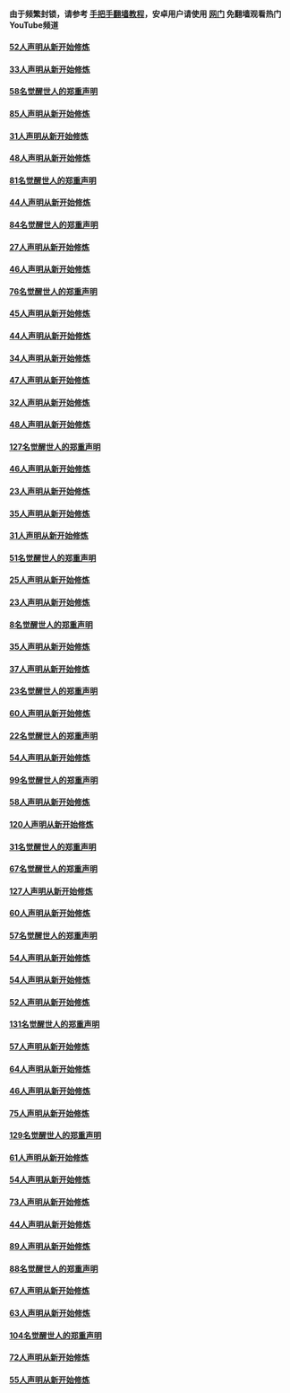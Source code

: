 #### 由于频繁封锁，请参考 [手把手翻墙教程](https://github.com/gfw-breaker/guides/wiki/)，安卓用户请使用 [网门](https://github.com/gfw-breaker/nogfw/blob/master/dl.md?t=03131000) 免翻墙观看热门YouTube频道 

#### [52人声明从新开始修炼](../pages/91/421846.md?t=03131000) 

#### [33人声明从新开始修炼](../pages/91/421804.md?t=03131000) 

#### [58名觉醒世人的郑重声明](../pages/91/421845.md?t=03131000) 

#### [85人声明从新开始修炼](../pages/91/421769.md?t=03131000) 

#### [31人声明从新开始修炼](../pages/91/421763.md?t=03131000) 

#### [48人声明从新开始修炼](../pages/91/421605.md?t=03131000) 

#### [81名觉醒世人的郑重声明](../pages/91/421656.md?t=03131000) 

#### [44人声明从新开始修炼](../pages/91/421544.md?t=03131000) 

#### [84名觉醒世人的郑重声明](../pages/91/421543.md?t=03131000) 

#### [27人声明从新开始修炼](../pages/91/421465.md?t=03131000) 

#### [46人声明从新开始修炼](../pages/91/421454.md?t=03131000) 

#### [76名觉醒世人的郑重声明](../pages/91/421453.md?t=03131000) 

#### [45人声明从新开始修炼](../pages/91/421452.md?t=03131000) 

#### [44人声明从新开始修炼](../pages/91/421422.md?t=03131000) 

#### [34人声明从新开始修炼](../pages/91/421322.md?t=03131000) 

#### [47人声明从新开始修炼](../pages/91/421264.md?t=03131000) 

#### [32人声明从新开始修炼](../pages/91/421225.md?t=03131000) 

#### [48人声明从新开始修炼](../pages/91/421202.md?t=03131000) 

#### [127名觉醒世人的郑重声明](../pages/91/421224.md?t=03131000) 

#### [46人声明从新开始修炼](../pages/91/421203.md?t=03131000) 

#### [23人声明从新开始修炼](../pages/91/421138.md?t=03131000) 

#### [35人声明从新开始修炼](../pages/91/421122.md?t=03131000) 

#### [31人声明从新开始修炼](../pages/91/421081.md?t=03131000) 

#### [51名觉醒世人的郑重声明](../pages/91/421080.md?t=03131000) 

#### [25人声明从新开始修炼](../pages/91/421020.md?t=03131000) 

#### [23人声明从新开始修炼](../pages/91/420884.md?t=03131000) 

#### [8名觉醒世人的郑重声明](../pages/91/420883.md?t=03131000) 

#### [35人声明从新开始修炼](../pages/91/420809.md?t=03131000) 

#### [37人声明从新开始修炼](../pages/91/420766.md?t=03131000) 

#### [23名觉醒世人的郑重声明](../pages/91/420765.md?t=03131000) 

#### [60人声明从新开始修炼](../pages/91/420727.md?t=03131000) 

#### [22名觉醒世人的郑重声明](../pages/91/420726.md?t=03131000) 

#### [54人声明从新开始修炼](../pages/91/420529.md?t=03131000) 

#### [99名觉醒世人的郑重声明](../pages/91/420528.md?t=03131000) 

#### [58人声明从新开始修炼](../pages/91/420198.md?t=03131000) 

#### [120人声明从新开始修炼](../pages/91/420141.md?t=03131000) 

#### [31名觉醒世人的郑重声明](../pages/91/420197.md?t=03131000) 

#### [67名觉醒世人的郑重声明](../pages/91/420140.md?t=03131000) 

#### [127人声明从新开始修炼](../pages/91/420082.md?t=03131000) 

#### [60人声明从新开始修炼](../pages/91/420081.md?t=03131000) 

#### [57名觉醒世人的郑重声明](../pages/91/420080.md?t=03131000) 

#### [54人声明从新开始修炼](../pages/91/419533.md?t=03131000) 

#### [54人声明从新开始修炼](../pages/91/419532.md?t=03131000) 

#### [52人声明从新开始修炼](../pages/91/419531.md?t=03131000) 

#### [131名觉醒世人的郑重声明](../pages/91/419530.md?t=03131000) 

#### [57人声明从新开始修炼](../pages/91/419430.md?t=03131000) 

#### [64人声明从新开始修炼](../pages/91/419429.md?t=03131000) 

#### [46人声明从新开始修炼](../pages/91/419428.md?t=03131000) 

#### [75人声明从新开始修炼](../pages/91/419427.md?t=03131000) 

#### [129名觉醒世人的郑重声明](../pages/91/419426.md?t=03131000) 

#### [61人声明从新开始修炼](../pages/91/419198.md?t=03131000) 

#### [54人声明从新开始修炼](../pages/91/419197.md?t=03131000) 

#### [73人声明从新开始修炼](../pages/91/419196.md?t=03131000) 

#### [44人声明从新开始修炼](../pages/91/419075.md?t=03131000) 

#### [89人声明从新开始修炼](../pages/91/419074.md?t=03131000) 

#### [88名觉醒世人的郑重声明](../pages/91/419195.md?t=03131000) 

#### [67人声明从新开始修炼](../pages/91/419073.md?t=03131000) 

#### [63人声明从新开始修炼](../pages/91/419072.md?t=03131000) 

#### [104名觉醒世人的郑重声明](../pages/91/419071.md?t=03131000) 

#### [72人声明从新开始修炼](../pages/91/418902.md?t=03131000) 

#### [55人声明从新开始修炼](../pages/91/418901.md?t=03131000) 

